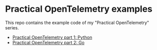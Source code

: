 # Practical OpenTelemetry examples

This repo contains the example code of my "Practical OpenTelemetry" series.

* [Practical OpenTelemetry part 1: Python](https://words.boten.ca/Practical-OpenTelemetry-part-1-Python/)
* [Practical OpenTelemetry part 2: Go](https://words.boten.ca/practical-otel-part-2-Go/)
